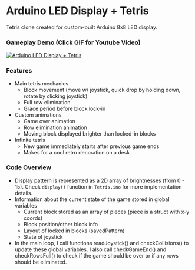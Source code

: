 # Arduino LED Display + Tetris
Tetris clone created for custom-built Arduino 8x8 LED display.

### Gameplay Demo (Click GIF for Youtube Video)
[![Arduino LED Display + Tetris](https://imgur.com/A9AC5Fu.gif)](https://youtu.be/hBOwo1rJkic "Arduino LED Display + Tetris")


### Features
- Main tetris mechanics
  - Block movement (move w/ joystick, quick drop by holding down, rotate by clicking joystick)
  - Full row elimination
  - Grace period before block lock-in
- Custom animations
  - Game over animation
  - Row elimination animation
  - Moving block displayed brighter than locked-in blocks
- Infinite tetris
  - New game immediately starts after previous game ends
  - Makes for a cool retro decoration on a desk
  
### Code Overview
- Display pattern is represented as a 2D array of brightnesses (from 0 - 15). Check `display()` function in `Tetris.ino` for more implementation details.
- Information about the current state of the game stored in global variables
  - Current block stored as an array of pieces (piece is a struct with x-y coords)
  - Block position/other block info
  - Layout of locked in blocks (savedPattern)
  - State of joystick
- In the main loop, I call functions readJoystick() and checkCollisions() to update these global variables. I also call checkGameEnd() and checkRowsFull() to check if the game should be over or if any rows should be eliminated.
